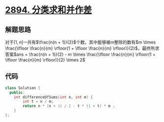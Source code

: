 # [2894. 分类求和并作差](https://leetcode.cn/problems/divisible-and-non-divisible-sums-difference/)

## 解题思路

对于$[1, n]$一共有$\frac{n(n + 1)}{2}$个数，其中能够被$m$整除的数有$m \times \frac{\lfloor \frac{n}{m} \rfloor(1 + \lfloor \frac{n}{m} \rfloor)}{2}$，最终所求答案$ans = \frac{n(n + 1)}{2} - m \times \frac{\lfloor \frac{n}{m} \rfloor(1 + \lfloor \frac{n}{m} \rfloor)}{2} \times 2$

## 代码

```cpp
class Solution {
  public:
    int differenceOfSums(int n, int m) {
        int t = n / m;
        return n * (n + 1) / 2 - t * (1 + t) * m ;
    }
};
```
